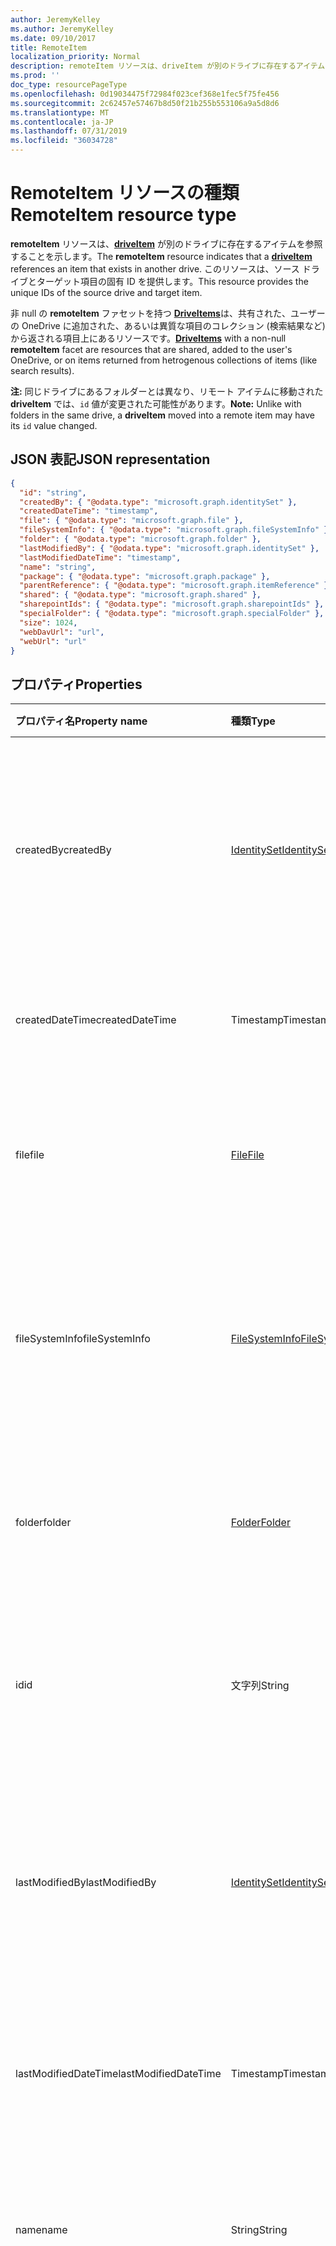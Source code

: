 ```yaml
---
author: JeremyKelley
ms.author: JeremyKelley
ms.date: 09/10/2017
title: RemoteItem
localization_priority: Normal
description: remoteItem リソースは、driveItem が別のドライブに存在するアイテムを参照することを示します。
ms.prod: ''
doc_type: resourcePageType
ms.openlocfilehash: 0d19034475f72984f023cef368e1fec5f75fe456
ms.sourcegitcommit: 2c62457e57467b8d50f21b255b553106a9a5d8d6
ms.translationtype: MT
ms.contentlocale: ja-JP
ms.lasthandoff: 07/31/2019
ms.locfileid: "36034728"
---
```

# <a name="remoteitem-resource-type"></a><span data-ttu-id="42f87-103">RemoteItem リソースの種類</span><span class="sxs-lookup"><span data-stu-id="42f87-103">RemoteItem resource type</span></span>

<span data-ttu-id="42f87-104">**remoteItem** リソースは、[**driveItem**](driveitem.md) が別のドライブに存在するアイテムを参照することを示します。</span><span class="sxs-lookup"><span data-stu-id="42f87-104">The **remoteItem** resource indicates that a [**driveItem**](driveitem.md) references an item that exists in another drive.</span></span>
<span data-ttu-id="42f87-105">このリソースは、ソース ドライブとターゲット項目の固有 ID を提供します。</span><span class="sxs-lookup"><span data-stu-id="42f87-105">This resource provides the unique IDs of the source drive and target item.</span></span>

<span data-ttu-id="42f87-106">非 null の **remoteItem** ファセットを持つ [**DriveItems**](driveitem.md)は、共有された、ユーザーの OneDrive に追加された、あるいは異質な項目のコレクション (検索結果など) から返される項目上にあるリソースです。</span><span class="sxs-lookup"><span data-stu-id="42f87-106">[**DriveItems**](driveitem.md) with a non-null **remoteItem** facet are resources that are shared, added to the user's OneDrive, or on items returned from hetrogenous collections of items (like search results).</span></span>

<span data-ttu-id="42f87-107">**注:** 同じドライブにあるフォルダーとは異なり、リモート アイテムに移動された **driveItem** では、`id` 値が変更された可能性があります。</span><span class="sxs-lookup"><span data-stu-id="42f87-107">**Note:** Unlike with folders in the same drive, a **driveItem** moved into a remote item may have its `id` value changed.</span></span>

## <a name="json-representation"></a><span data-ttu-id="42f87-108">JSON 表記</span><span class="sxs-lookup"><span data-stu-id="42f87-108">JSON representation</span></span>

<!-- { "blockType": "resource", 
       "@odata.type": "microsoft.graph.remoteItem", 
       "optionalProperties": ["name", "fileSystemInfo", "file", "folder"] } -->

```json
{
  "id": "string",
  "createdBy": { "@odata.type": "microsoft.graph.identitySet" },
  "createdDateTime": "timestamp",
  "file": { "@odata.type": "microsoft.graph.file" },
  "fileSystemInfo": { "@odata.type": "microsoft.graph.fileSystemInfo" },
  "folder": { "@odata.type": "microsoft.graph.folder" },
  "lastModifiedBy": { "@odata.type": "microsoft.graph.identitySet" },
  "lastModifiedDateTime": "timestamp",
  "name": "string",
  "package": { "@odata.type": "microsoft.graph.package" },
  "parentReference": { "@odata.type": "microsoft.graph.itemReference" },
  "shared": { "@odata.type": "microsoft.graph.shared" },
  "sharepointIds": { "@odata.type": "microsoft.graph.sharepointIds" },
  "specialFolder": { "@odata.type": "microsoft.graph.specialFolder" },
  "size": 1024,
  "webDavUrl": "url",
  "webUrl": "url"
}
```

## <a name="properties"></a><span data-ttu-id="42f87-109">プロパティ</span><span class="sxs-lookup"><span data-stu-id="42f87-109">Properties</span></span>

| <span data-ttu-id="42f87-110">プロパティ名</span><span class="sxs-lookup"><span data-stu-id="42f87-110">Property name</span></span>        | <span data-ttu-id="42f87-111">種類</span><span class="sxs-lookup"><span data-stu-id="42f87-111">Type</span></span>                                | <span data-ttu-id="42f87-112">説明</span><span class="sxs-lookup"><span data-stu-id="42f87-112">Description</span></span>                                                                                                                                                       |
| :------------------- | :---------------------------------- | :---------------------------------------------------------------------------------------------------------------------------------------------------------------- |
| <span data-ttu-id="42f87-113">createdBy</span><span class="sxs-lookup"><span data-stu-id="42f87-113">createdBy</span></span>            | [<span data-ttu-id="42f87-114">IdentitySet</span><span class="sxs-lookup"><span data-stu-id="42f87-114">IdentitySet</span></span>](identityset.md)       | <span data-ttu-id="42f87-p102">そのアイテムを作成したユーザーの ID、デバイス、アプリケーション。読み取り専用です。</span><span class="sxs-lookup"><span data-stu-id="42f87-p102">Identity of the user, device, and application which created the item. Read-only.</span></span>                                                                                  |
| <span data-ttu-id="42f87-117">createdDateTime</span><span class="sxs-lookup"><span data-stu-id="42f87-117">createdDateTime</span></span>      | <span data-ttu-id="42f87-118">Timestamp</span><span class="sxs-lookup"><span data-stu-id="42f87-118">Timestamp</span></span>                           | <span data-ttu-id="42f87-p103">項目作成の日付と時刻。読み取り専用。</span><span class="sxs-lookup"><span data-stu-id="42f87-p103">Date and time of item creation. Read-only.</span></span>                                                                                                                        |
| <span data-ttu-id="42f87-121">file</span><span class="sxs-lookup"><span data-stu-id="42f87-121">file</span></span>                 | [<span data-ttu-id="42f87-122">File</span><span class="sxs-lookup"><span data-stu-id="42f87-122">File</span></span>](file.md)                     | <span data-ttu-id="42f87-p104">リモート項目がファイルであることを示します。読み取り専用。</span><span class="sxs-lookup"><span data-stu-id="42f87-p104">Indicates that the remote item is a file. Read-only.</span></span>                                                                                                              |
| <span data-ttu-id="42f87-125">fileSystemInfo</span><span class="sxs-lookup"><span data-stu-id="42f87-125">fileSystemInfo</span></span>       | [<span data-ttu-id="42f87-126">FileSystemInfo</span><span class="sxs-lookup"><span data-stu-id="42f87-126">FileSystemInfo</span></span>](filesysteminfo.md) | <span data-ttu-id="42f87-p105">ローカル ファイル システムからのリモート項目についての情報。読み取り専用。</span><span class="sxs-lookup"><span data-stu-id="42f87-p105">Information about the remote item from the local file system. Read-only.</span></span>                                                                                          |
| <span data-ttu-id="42f87-129">folder</span><span class="sxs-lookup"><span data-stu-id="42f87-129">folder</span></span>               | [<span data-ttu-id="42f87-130">Folder</span><span class="sxs-lookup"><span data-stu-id="42f87-130">Folder</span></span>](folder.md)                 | <span data-ttu-id="42f87-p106">リモート項目がフォルダーであることを示します。読み取り専用。</span><span class="sxs-lookup"><span data-stu-id="42f87-p106">Indicates that the remote item is a folder. Read-only.</span></span>                                                                                                            |
| <span data-ttu-id="42f87-133">id</span><span class="sxs-lookup"><span data-stu-id="42f87-133">id</span></span>                   | <span data-ttu-id="42f87-134">文字列</span><span class="sxs-lookup"><span data-stu-id="42f87-134">String</span></span>                              | <span data-ttu-id="42f87-p107">ドライブ内のリモート項目の固有識別子です。読み取り専用。</span><span class="sxs-lookup"><span data-stu-id="42f87-p107">Unique identifier for the remote item in its drive. Read-only.</span></span>                                                                                                    |
| <span data-ttu-id="42f87-137">lastModifiedBy</span><span class="sxs-lookup"><span data-stu-id="42f87-137">lastModifiedBy</span></span>       | [<span data-ttu-id="42f87-138">IdentitySet</span><span class="sxs-lookup"><span data-stu-id="42f87-138">IdentitySet</span></span>](identityset.md)       | <span data-ttu-id="42f87-p108">アイテムを最終更新したユーザーの ID、デバイス、アプリケーション。読み取り専用です。</span><span class="sxs-lookup"><span data-stu-id="42f87-p108">Identity of the user, device, and application which last modified the item. Read-only.</span></span>                                                                            |
| <span data-ttu-id="42f87-141">lastModifiedDateTime</span><span class="sxs-lookup"><span data-stu-id="42f87-141">lastModifiedDateTime</span></span> | <span data-ttu-id="42f87-142">Timestamp</span><span class="sxs-lookup"><span data-stu-id="42f87-142">Timestamp</span></span>                           | <span data-ttu-id="42f87-p109">アイテムが最後に変更された日時。読み取り専用です。</span><span class="sxs-lookup"><span data-stu-id="42f87-p109">Date and time the item was last modified. Read-only.</span></span>                                                                                                              |
| <span data-ttu-id="42f87-145">name</span><span class="sxs-lookup"><span data-stu-id="42f87-145">name</span></span>                 | <span data-ttu-id="42f87-146">String</span><span class="sxs-lookup"><span data-stu-id="42f87-146">String</span></span>                              | <span data-ttu-id="42f87-p110">省略可能。リモート項目のファイル名です。読み取り専用。</span><span class="sxs-lookup"><span data-stu-id="42f87-p110">Optional. Filename of the remote item. Read-only.</span></span>                                                                                                                 |
| <span data-ttu-id="42f87-150">package</span><span class="sxs-lookup"><span data-stu-id="42f87-150">package</span></span>              | [<span data-ttu-id="42f87-151">Package</span><span class="sxs-lookup"><span data-stu-id="42f87-151">Package</span></span>](package.md)               | <span data-ttu-id="42f87-p111">これがある場合、アイテムはフォルダーやファイルではなく、パッケージです。パッケージは、コンテキスト次第で、ファイルとして、あるいはフォルダーとして扱われます。読み取り専用です。</span><span class="sxs-lookup"><span data-stu-id="42f87-p111">If present, indicates that this item is a package instead of a folder or file. Packages are treated like files in some contexts and folders in others. Read-only.</span></span> |
| <span data-ttu-id="42f87-155">parentReference</span><span class="sxs-lookup"><span data-stu-id="42f87-155">parentReference</span></span>      | [<span data-ttu-id="42f87-156">ItemReference</span><span class="sxs-lookup"><span data-stu-id="42f87-156">ItemReference</span></span>](itemreference.md)   | <span data-ttu-id="42f87-p112">リモート項目の親のプロパティです。読み取り専用です。</span><span class="sxs-lookup"><span data-stu-id="42f87-p112">Properties of the parent of the remote item. Read-only.</span></span>                                                                                                           |
| <span data-ttu-id="42f87-159">共有</span><span class="sxs-lookup"><span data-stu-id="42f87-159">shared</span></span>               | [<span data-ttu-id="42f87-160">shared</span><span class="sxs-lookup"><span data-stu-id="42f87-160">shared</span></span>](shared.md)                 | <span data-ttu-id="42f87-p113">アイテムが他のユーザーと共有されていることを示し、アイテムの共有状態に関する情報を提供します。読み取り専用です。</span><span class="sxs-lookup"><span data-stu-id="42f87-p113">Indicates that the item has been shared with others and provides information about the shared state of the item. Read-only.</span></span>                                       |
| <span data-ttu-id="42f87-163">sharepointIds</span><span class="sxs-lookup"><span data-stu-id="42f87-163">sharepointIds</span></span>        | [<span data-ttu-id="42f87-164">SharepointIds</span><span class="sxs-lookup"><span data-stu-id="42f87-164">SharepointIds</span></span>](sharepointids.md)   | <span data-ttu-id="42f87-p114">OneDrive for Business と SharePoint 間の相互運用を、項目識別子の完全なセットと共に提供します。読み取り専用。</span><span class="sxs-lookup"><span data-stu-id="42f87-p114">Provides interop between items in OneDrive for Business and SharePoint with the full set of item identifiers. Read-only.</span></span>                                          |
| <span data-ttu-id="42f87-167">size</span><span class="sxs-lookup"><span data-stu-id="42f87-167">size</span></span>                 | <span data-ttu-id="42f87-168">Int64</span><span class="sxs-lookup"><span data-stu-id="42f87-168">Int64</span></span>                               | <span data-ttu-id="42f87-p115">リモート項目のサイズです。読み取り専用。</span><span class="sxs-lookup"><span data-stu-id="42f87-p115">Size of the remote item. Read-only.</span></span>                                                                                                                               |
| <span data-ttu-id="42f87-171">specialFolder</span><span class="sxs-lookup"><span data-stu-id="42f87-171">specialFolder</span></span>        | <span data-ttu-id="42f87-172">[specialFolder][]</span><span class="sxs-lookup"><span data-stu-id="42f87-172">[specialFolder][]</span></span>                   | <span data-ttu-id="42f87-p116">現在のアイテムが特別なフォルダーとしても使用可能な場合は、このファセットが返されます。読み取り専用です。</span><span class="sxs-lookup"><span data-stu-id="42f87-p116">If the current item is also available as a special folder, this facet is returned. Read-only.</span></span>                                                                     |
| <span data-ttu-id="42f87-175">webDavUrl</span><span class="sxs-lookup"><span data-stu-id="42f87-175">webDavUrl</span></span>            | <span data-ttu-id="42f87-176">Url</span><span class="sxs-lookup"><span data-stu-id="42f87-176">Url</span></span>                                 | <span data-ttu-id="42f87-177">項目の、DAV 互換性のある URL です。</span><span class="sxs-lookup"><span data-stu-id="42f87-177">DAV compatible URL for the item.</span></span>                                                                                                                                  |
| <span data-ttu-id="42f87-178">webUrl</span><span class="sxs-lookup"><span data-stu-id="42f87-178">webUrl</span></span>               | <span data-ttu-id="42f87-179">URL</span><span class="sxs-lookup"><span data-stu-id="42f87-179">Url</span></span>                                 | <span data-ttu-id="42f87-p117">ブラウザーでリソースを表示するための URL。読み取り専用。</span><span class="sxs-lookup"><span data-stu-id="42f87-p117">URL that displays the resource in the browser. Read-only.</span></span>                                                                                                         |

[specialFolder]: specialfolder.md

## <a name="remarks"></a><span data-ttu-id="42f87-183">備考</span><span class="sxs-lookup"><span data-stu-id="42f87-183">Remarks</span></span>

<span data-ttu-id="42f87-184">**driveItem** のファセットに関する詳細については、「[driveItem](driveitem.md)」を参照してください。</span><span class="sxs-lookup"><span data-stu-id="42f87-184">For more information about the facets on a **driveItem**, see [driveItem](driveitem.md).</span></span>

<!-- {
  "type": "#page.annotation",
  "description": "The quota facet provides information about how much space the OneDrive has available.",
  "keywords": "quota,available,remaining,used",
  "section": "documentation",
  "tocPath": "Facets/RemoteItem"
} -->
